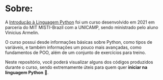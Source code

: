 <h1>Sobre:</h1>

<p>A <a href="http://web.mit.edu/~armelin/python_intro_iap/#_recursos">Introdução à Linguagem Python</a> foi um curso desenvolvido em 2021 em parceria do MIT MISTI-Brazil com a UNICAMP, sendo ministrado pelo aluno Vinicius Armelin.</p>
<p>O curso possui desde informações básicas sobre Python, como tipos de variáveis, e também informações um pouco mais avançadas, como fundamentos de POO, além de um conjunto de exercícios para treino.</p>
<p>Neste repositório, você poderá visualizar alguns dos códigos produzidos durante o curso, sendo extremamente úteis para quem quer <strong>iniciar na linguagem Python</strong> 👾.</p>
